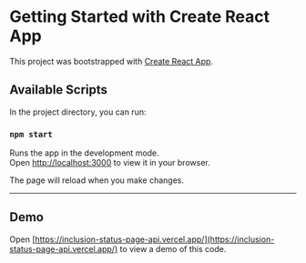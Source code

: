 # Getting Started with Create React App

This project was bootstrapped with [Create React App](https://github.com/facebook/create-react-app).

## Available Scripts

In the project directory, you can run:

### `npm start`

Runs the app in the development mode.\
Open [http://localhost:3000](http://localhost:3000) to view it in your browser.

The page will reload when you make changes.
***
## Demo

Open [https://inclusion-status-page-api.vercel.app/](https://inclusion-status-page-api.vercel.app/) to view a demo of this code.